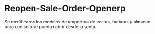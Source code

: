 Reopen-Sale-Order-Openerp
=========================

Se modificaron los modulos de reapertura de ventas, facturas y almacen para que solo se puedan abrir desde la venta.
